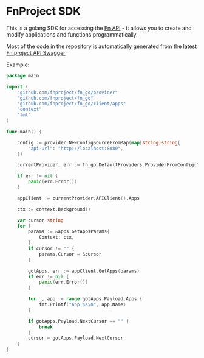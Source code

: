 # FnProject SDK

This is a golang SDK for accessing the [Fn API](https://github.com/fnproject/fn/) - it allows you to create and modify applications and functions programmatically. 

Most of the code in the repository is automatically generated from the latest [Fn project API Swagger](https://github.com/fnproject/fn/blob/master/docs/swagger.yml)

Example:

```go
package main

import (
	"github.com/fnproject/fn_go/provider"
	"github.com/fnproject/fn_go"
	"github.com/fnproject/fn_go/client/apps"
	"context"
	"fmt"
)

func main() {

	config := provider.NewConfigSourceFromMap(map[string]string{
		"api-url": "http://localhost:8080",
	})

	currentProvider, err := fn_go.DefaultProviders.ProviderFromConfig("default", config, &provider.NopPassPhraseSource{})

	if err != nil {
		panic(err.Error())
	}

	appClient := currentProvider.APIClient().Apps

	ctx := context.Background()

	var cursor string
	for {
		params := &apps.GetAppsParams{
			Context: ctx,
		}
		if cursor != "" {
			params.Cursor = &cursor
		}

		gotApps, err := appClient.GetApps(params)
		if err != nil {
			panic(err.Error())
		}

		for _, app := range gotApps.Payload.Apps {
			fmt.Printf("App %s\n", app.Name)
		}

		if gotApps.Payload.NextCursor == "" {
			break
		}
		cursor = gotApps.Payload.NextCursor
	}
}

```